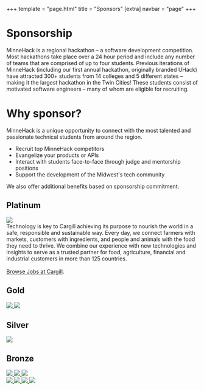 +++
template = "page.html"
title = "Sponsors"
[extra]
navbar = "page"
+++

# Sponsorship

MinneHack is a regional hackathon – a software development competition. Most hackathons take place over a 24 hour period and include any number of teams that are comprised of up to four students. Previous iterations of MinneHack (including our first annual hackathon, originally branded UHack) have attracted 300+ students from 14 colleges and 5 different states – making it the largest hackathon in the Twin Cities! These students consist of motivated software engineers – many of whom are eligible for recruiting.

# Why sponsor?
    
MinneHack is a unique opportunity to connect with the most talented and passionate technical students from around the region.

- Recruit top MinneHack competitors
- Evangelize your products or APIs
- Interact with students face-to-face through judge and mentorship positions
- Support the development of the Midwest's tech community

We also offer additional benefits based on sponsorship commitment.

<div class="sponsors sponsorship">
    <div class="platinum box">
		<h2>Platinum</h2>
		<div class="sponsorship-info">
			<div class="sponsor-logos">
				<a href="https://www.cargill.com/">
					<img src="/images/cargill.svg"></img>
				</a>
			</div>
			<div class="sponsor-perks">
				Technology is key to Cargill achieving its purpose to nourish the world in a safe, responsible and sustainable way. Every day, we connect farmers with markets, customers with ingredients, and people and animals with the food they need to thrive. We combine our experience with new technologies and insights to serve as a trusted partner for food, agriculture, financial and industrial customers in more than 125 countries. <br/> <br/> <a href="https://www.cargill.com/careers/browse-jobs">Browse Jobs at Cargill</a>.
			</div>
		</div>
	</div>
    <div class="gold box">
		<h2>Gold</h2>
		<div class="sponsorship-info">
			<div class="sponsor-logos">
				<a href="https://www.spscommerce.com/">
					<img src="/images/sps.svg"></img>
				</a>
				<a href="https://www.optum.com/">
					<img src="/images/optum.png"></img>
				</a>
			</div>
		</div>
	</div>
	<div class="silver box">
		<h2>Silver</h2>
		<div class="sponsorship-info">
			<div class="sponsor-logos">
				<a href="https://www.brooksource.com/">
					<img src="/images/brooksource.png"></img>
				</a>
			</div>
		</div>
	</div>
	<div class="bronze box">
		<h2>Bronze</h2>
		<div class="sponsorship-info">
			<div class="sponsor-logos">
				<a href="https://tech.mn/">
					<img src="/images/techdotmn.png"></img>
				</a>
				<a href="https://mobility.trimble.com/">
					<img src="/images/trimble.svg"></img>
				</a>
				<a href="https://www.concordusa.com/">
					<img src="/images/concord.svg"></img>
				</a>
			</div>
			<div class="sponsor-logos">
				<a href="https://www.cray.com/">
					<img src="/images/cray.svg"></img>
				</a>
				<a href="https://www.bostonscientific.com">
					<img src="/images/boston_sci.png"></img>
				</a>
				<a href="https://www.bestbuy.com/">
					<img src="/images/best-buy.png"></img>
				</a>
				<a href="https://www.accenture.com">
					<img src="/images/accenture.png"></img>
				</a>
			</div>
		</div>
	</div>
</div>
